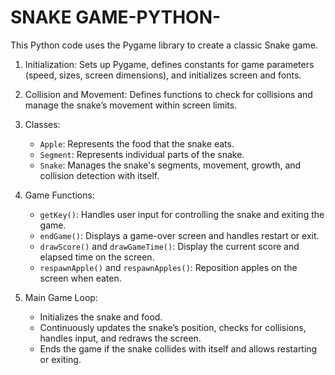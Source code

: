 # SNAKE GAME-PYTHON-
This Python code uses the Pygame library to create a classic Snake game. 

1. Initialization: Sets up Pygame, defines constants for game parameters (speed, sizes, screen dimensions), and initializes screen and fonts.

2. Collision and Movement: Defines functions to check for collisions and manage the snake’s movement within screen limits.

3. Classes:
   - `Apple`: Represents the food that the snake eats.
   - `Segment`: Represents individual parts of the snake.
   - `Snake`: Manages the snake's segments, movement, growth, and collision detection with itself.

4. Game Functions:
   - `getKey()`: Handles user input for controlling the snake and exiting the game.
   - `endGame()`: Displays a game-over screen and handles restart or exit.
   - `drawScore()` and `drawGameTime()`: Display the current score and elapsed time on the screen.
   - `respawnApple()` and `respawnApples()`: Reposition apples on the screen when eaten.

5. Main Game Loop:
   - Initializes the snake and food.
   - Continuously updates the snake’s position, checks for collisions, handles input, and redraws the screen.
   - Ends the game if the snake collides with itself and allows restarting or exiting.
